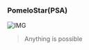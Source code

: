 ### PomeloStar(PSA)
![IMG](https://github.com/PomeloStarStudio/.github/blob/main/profile/PomeloStarStudio.png)
> Anything is possible
